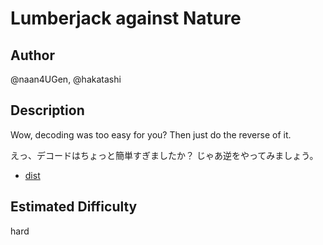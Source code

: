 # Lumberjack against Nature

## Author

@naan4UGen, @hakatashi

## Description

Wow, decoding was too easy for you? Then just do the reverse of it.

えっ、デコードはちょっと簡単すぎましたか？ じゃあ逆をやってみましょう。

- [dist](dist)

## Estimated Difficulty

hard
